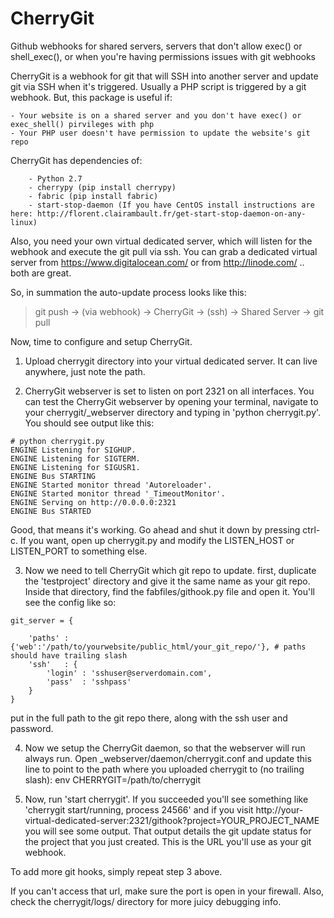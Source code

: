 CherryGit
=========

Github webhooks for shared servers, servers that don't allow exec() or shell_exec(), or when you're having permissions issues with git webhooks

CherryGit is a webhook for git that will SSH into another server and update git via SSH when it's triggered. Usually a PHP script is triggered by a git webhook. But, this package is useful if:

	- Your website is on a shared server and you don't have exec() or exec_shell() pirvileges with php
	- Your PHP user doesn't have permission to update the website's git repo

CherryGit has dependencies of:
```
	- Python 2.7
	- cherrypy (pip install cherrypy)
	- fabric (pip install fabric)
	- start-stop-daemon (If you have CentOS install instructions are here: http://florent.clairambault.fr/get-start-stop-daemon-on-any-linux)
```

Also, you need your own virtual dedicated server, which will listen for the webhook and execute the git pull via ssh. You can grab a dedicated virtual server from https://www.digitalocean.com/ or from http://linode.com/ .. both are great.

So, in summation the auto-update process looks like this:
> git push -> (via webhook) -> CherryGit -> (ssh) -> Shared Server -> git pull

Now, time to configure and setup CherryGit.

1. Upload cherrygit directory into your virtual dedicated server. It can live anywhere, just note the path.

2. CherryGit webserver is set to listen on port 2321 on all interfaces. You can test the CherryGit webserver by opening your terminal, navigate to your cherrygit/_webserver directory and typing in 'python cherrygit.py'. You should see output like this:

```
# python cherrygit.py 
ENGINE Listening for SIGHUP.
ENGINE Listening for SIGTERM.
ENGINE Listening for SIGUSR1.
ENGINE Bus STARTING
ENGINE Started monitor thread 'Autoreloader'.
ENGINE Started monitor thread '_TimeoutMonitor'.
ENGINE Serving on http://0.0.0.0:2321
ENGINE Bus STARTED
```

Good, that means it's working. Go ahead and shut it down by pressing ctrl-c. If you want, open up cherrygit.py and modify the LISTEN_HOST or LISTEN_PORT to something else.

3. Now we need to tell CherryGit which git repo to update. first, duplicate the 'testproject' directory and give it the same name as your git repo. Inside that directory, find the fabfiles/githook.py file and open it. You'll see the config like so:
```
git_server = {

	'paths'	: {'web':'/path/to/yourwebsite/public_html/your_git_repo/'}, # paths should have trailing slash
	'ssh'	: {
		'login' : 'sshuser@serverdomain.com',
		'pass'	: 'sshpass'
	}
}
```

put in the full path to the git repo there, along with the ssh user and password.

4. Now we setup the CherryGit daemon, so that the webserver will run always run. Open _webserver/daemon/cherrygit.conf and update this line to point to the path where you uploaded cherrygit to (no trailing slash): env CHERRYGIT=/path/to/cherrygit

5. Now, run 'start cherrygit'. If you succeeded you'll see something like 'cherrygit start/running, process 24566' and if you visit http://your-virtual-dedicated-server:2321/githook?project=YOUR_PROJECT_NAME you will see some output. That output details the git update status for the project that you just created. This is the URL you'll use as your git webhook.

To add more git hooks, simply repeat step 3 above.

If you can't access that url, make sure the port is open in your firewall. Also, check the cherrygit/logs/ directory for more juicy debugging info.